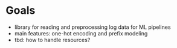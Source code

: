 # Goals
- library for reading and preprocessing log data for ML pipelines
- main features: one-hot encoding and prefix modeling
- tbd: how to handle resources?
